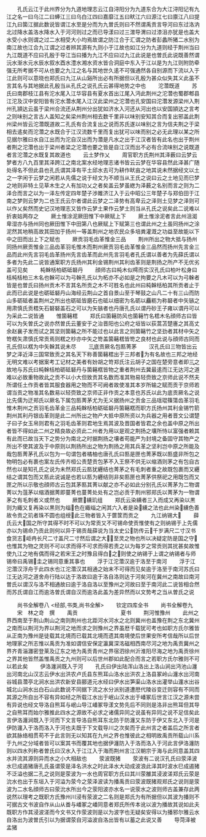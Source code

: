 <!-- { "loadSidebar": true } -->
　　孔氏云江于此州界分为九道地理志云江自浔阳分为九道东合为大江浔阳记有九江之名一曰乌江二曰蜯江三曰乌白江四曰嘉靡江五曰畎江六曰源江七曰廪江八曰提江九曰箘江据此数说皆谓江水至是分而为九曽氏则曰不然谓禹贡言导河曰东过洛汭北过降水盖洛水降水入于河河则过之而已导漾曰过三澨导渭曰过漆沮亦犹是也盖大水受小水则谓之过二水相受大小均焉故谓之防江合于汇谓之防者彭蠡所猪二水别为南江故也江合九江谓之过者辨其源有九则小于江故也如江分为九道则经于荆州当曰九江既道不应曰孔殷于导江当曰播为九江不应曰过九江此说是也曽氏此说既善然谓沅水渐水元水辰水叙水酉水澧水湘水资水皆合洞庭中东入于江以是为九江则附防牵强无所考据不可从也要之九江之名与其地世久逺不可强通然各自别源而下流以入于江此则可以意晓也郑氏曰九江从山谿所出必有所据但以孔殷为甚众似失其义此虽不言其名与其地据此孔殷当从孔氏之说孔氏云甚得地势之中也
　　沱濳既道
　　苏氏曰南郡枝江县有沱水尾入江华容县有夏水首出江尾入沔此荆州之沱濳也蜀郡郫县江沱及汉中安阳皆有沱水濳水尾入江汉此梁州之沱濳也孔安国曰沱濳发源梁州入荆州孔頴达云虽于梁州合流还从荆州分出犹如济水入河还从河出也以安国頴达之言考之则味别之言古人盖知之矣梁州荆州相去数千里非以味别安知其合而复出邪盖此荆州梁州皆云沱濳既道故二孔氏有合流复出之说而苏氏遂以味别之言为信夫荆之于梁相去逺矣而沱濳之水既合于江汉流数千里而复出犹可以味而别之必无此理以某之所见据尔雅曰水自江出而为沱自汉出而为濳是凡水之出于江汉者皆有此名也出于荆州者荆之沱濳也出于梁州者梁之沱濳也要之皆是自江汉而出不必有合流味别之说既道者言沱濳之水既复其故道也
　　云土梦作乂
　　周官职方氏荆州其泽薮曰云梦云梦者方八九百里其泽跨江之南北案水经地理志诸书皆云云梦在华容县然此泽甚广随处得名不但此县也孔氏谓其泽有平土邱水去可为耕作畎亩之地其说未然据经文以土之一字闲于云梦之闲若从先儒之说于经文为不顺当从王氏之说曰云之土地见而巳梦之地则非特土见草木生之人有加功乂之者矣盖云梦虽緫为泽薮之名别而言之则为二泽合而言之以为一泽左传定四年楚子渉雎济江入于云中昭公三年楚子与郑伯田于江南之梦则云梦为二也王氏云尔者谓此云梦之二泽势有高卑云之泽则土见梦之泽则可以作乂矣然而史记汉地理志又皆作云梦土果作云梦土则当从孔氏之说矣此二说难以折衷姑两存之
　　厥土惟涂泥厥田惟下中厥赋上下
　　厥土惟涂泥者言此州沮洳卑湿亦与扬州同也厥田惟下中田第八也厥赋上下赋第三也谓此州之土虽同扬州之涂泥然其地稍高故其田加于扬州一等盖荆州之地农民众多培粪灌溉之功益至故能以下中之田而出上下之赋也
　　厥贡羽毛齿革惟金三品
　　荆州所出之物大抵与扬州同扬州厥贡惟金三品齿革羽毛惟木而荆州厥贡羽毛齿革惟金三品然而扬州先言金三品而此州先言羽毛齿革扬州先言齿革而此州先言羽毛者孔氏谓以善者为先薛氏谓以多者为先此二说皆通案职方氏扬州其利金锡荆州其利齿革则是荆扬之所产不无优劣盖可见矣
　　杶榦栝柏砺砥砮丹
　　顔师古曰杶木似樗而实汉孔氏曰柏叶松身曰栝杶栝柏三木名也榦可以为弓榦孔氏以为柘亦不必如是之拘要之凡木可以为弓榦者皆是也曽氏曰扬州贡木不言其名所贡之木不可胜名也此州曰杶榦栝柏其所贡者止于此而已此说是也砺砥砮丹山海经云荆山之首自景山至于琴鼓之山凡二十有三山而防山多砺砥者盖荆州之所出也砺砥皆磨石也砥以细密为名砺以麤粝为称砮者中矢镞之用肃慎氏贡楛矢石砮砮盖石之可以为矢镞者也丹唐孔氏以谓丹砂王子雍以谓丹可以为采此二说皆通
　　惟箘簵楛
　　郑氏曰箘簵防风也箘簵竹名楛木名顔师古曰皆可以为矢曽氏之说亦然曽氏云董安于之治晋阳也公府之垣皆以荻蒿苫楚廧之其高丈余赵襄子发而试之其坚则箘簵之所不能过也以此言之则箘簵竹之坚劲者其材中矢之笴楛矢肃慎氏常贡焉则楛之杪亦中矢之笴盖箘簵楛皆笴之良材也此说与顔师古同而孔氏但以楛为中矢榦其说未尽
　　三底贡厥名包匦菁茅
　　汉孔氏曰三物皆出云梦之泽近泽三国常致贡之其名天下称善箘簵楛出于三邦者为有名故也三邦之地经无明文难以考据案考工记材之美者有妢胡之笴郑氏注云胡子之国在楚旁意者即三之故地与苏氏曰杶榦栝柏砺砥砮丹与箘簵楛皆物之重者荆州去冀最逺而江无达河之道难以必致重物故此之贡不以小大但致贡其名数而准其物易轻赍致之京师此说不然夫所谓任土作贡者皆其服食器用之物而不可阙者故使准其本岁所输之赋而贡于京师若谓当贡之物准其名数易以轻赍致之京师正非作贡之本意也苏氏以此为底贡厥名之说比先儒为迂郑氏以厥名下属包匦菁茅尤为无义据扬州之贡金三品瑶琨篠簜齿革羽毛惟木荆州之贡羽毛齿革金三品杶榦栝柏砺砥砮丹箘簵楛而职方氏扬州其利金锡竹箭荆州其利丹银齿革则是此二州所出之物产大抵中原所资以为兵器之用者晋文公谓楚子曰子女玉帛则君有之羽毛齿革则君地生焉其波及晋国者皆君之余也盖中原之所出者皆不得如此二州之精良故必资此二州者为用以是观之荆扬之壤所恃以富强者赖其有此而已故当天下之势分为南北之时据荆扬之壤者苟能严为封境之备固守其物产之所出不使其波及于中原则以荆扬所出之物为荆扬之用其兵革之坚利岂中原之所能及哉包匦菁茅孔氏以包为一句谓包者橘柚也唐孔氏曰匦是匣也菁茅既以匦盛非所包之物明包必有裹也案左氏传齐桓公责楚贡包茅不入王祭不供无以缩酒则茅之有包自古然也以是知孔氏之说为未然郑氏云匦犹纒结也菁茅之有毛刺者重之故既包裹而又纒结之谓其包而又匦此说诚是也若以匦为纒结则非矣匦匣也菁茅供祭祀之用既包而又匣之所以示敬也顔师古云包其茅匦其菁以献之亦不必如此分别孔氏以菁茅为二物谓菁以为菹茅以缩酒据菁即蔓菁也蔓菁处处有之岂必贡于荆州邪郑氏以菁茅为一物谓茅之有毛刺者义或然也
　　厥篚纁玑组
　　郑氏云染纁者三入而成又再染以黒则为緅又复再染以黒则为缁色在緅缁之闲其六入者是染纁之法也此州染纁色善故令贡之玑者珠不圆也组绶此三物者皆入于篚筐而贡之
　　九江纳锡大
　　薛氏云大国之所守其得不时不可以为常贡又不可锡命使贡惟使有之则纳锡于上先儒亦以为锡命乃贡此则何以异于锡贡哉薛说为当太史公防传云千岁满尺二寸汉书食货志岠冉长尺二寸盖尺二寸然后谓之大至灵之物也所以决疑定防是国之守也惟其为物之灵则不可以求而得不可求而得若责之以为每岁之常贡则其扰甚矣故惟使九江之地有偶而得之若宋王之时豫且得白之则使之纳锡于上谓之纳锡者与师锡帝曰禹锡圭之锡同意重其事也
　　浮于江沱濳汉逾于洛至于南河
　　浮于江沱濳汉浮舟于此四水也江沱濳汉其相通之始末不可得而见矣逾于洛至于南河苏氏曰江无达河之道舍舟行陆以达于洛故曰逾于洛自洛则达于河矣河在冀州之南故曰南河曽氏以谓汉与洛不相通故曰逾于洛自洛以至豫州之河故曰至于南河此二说皆相合然而苏氏谓自江而逾洛曽氏谓自汉而逾洛此盖为差异然而以文势考之当从曽氏之说

　　尚书全解卷八
<经部,书类,尚书全解>
　　钦定四库全书
　　尚书全解卷九
　　宋　林之竒　撰
　　禹贡　　　　　　　　夏书
　　荆河惟豫州
　　此州之界西南至于荆山荆山之南则荆州也北距河水河水之北则冀州也盖豫在荆之东北冀州之南而以荆河为界以荆河之地而求之则豫州之界虽厯千载犹可考也如职方氏尔雅皆从正南为豫州是徒载其北境而已载其北境而遗其南境使后世果安所考信哉所以后世地理家之所志惟以禹贡为准如谓信安保定瀛冀深洺磁相西南尽河之地为禹贡冀州之界齐青淄灉密登莱及辽东之地为禹贡青州之界宿泗徐州沂淮阳尽海之地为禹贡徐州之界其他皆然盖惟禹贡之九州则可以后世州郡如此配合而言之若职方氏尔雅则不可以若此矣
　　伊洛瀍涧既入于河
　　孔氏曰伊出陆浑山洛出上洛山涧出沔池山瀍出河南北山汉志云伊水出洪农卢氏县东熊耳山洛水出洪农上洛县冢岭山瀍水出河南谷城县濳亭北涧水出洪农新安县郦道元水经曰伊水出笋渠山洛水出灌举山瀍水出谷城北山涧水出白石山此数说不同据下流之水分派别道遭厯代陵谷变迁则容有不同而其源之所自出不容有异如经之所载江水出于岷山汉水出于嶓冢后世言江汉之源未尝有异说也经文导洛自熊耳与岷山导江嶓冢导漾文势先后不同则是洛非出熊耳但其导之自熊耳而始尔雅推此四水之源故不必求之诸儒异同之说虽有异同之说不足信矣此言伊洛瀍涧既入于河而下文言导洛自熊耳东北防于防瀍又东防于伊又东北入于河是伊防瀍入于洛而洛入于河也夫既于下文载导川之次矣而于此州言之者盖后之所言者欲其脉络相贯苟不于此言则无以知其在九州之界也惟彼此之相明故禹贡所载山川系于九州之分域者皆可以案其书而覆其地也据伊瀍防入于洛而洛入于河此言伊洛瀍防则以四水列称者曽氏曰汉水入于江江入于海而荆州言江汉朝宗于海与此同意盖其四水并流其源则异而水之小大相敌也
　　荥波既猪
　　荥波有二说汉孔氏曰荥泽波水巳成遏猪唐孔氏虽谓荥是泽名洪水之时此泽水大动成波浪此泽其时波水巳成遏猪不泛溢也据二孔之说则是荥波为一水也周官职方氏曰其川荥雒其浸波溠郑氏云荥是沇水也出于东垣入于河溢为荥今之荥泽波读为播禹贡曰荥波既猪观郑氏之说则是荥波为二水名顔师古曰荥沇水所出今之荥阳波亦水名一说荥水之波则师古盖兼存此两说然以理考之既职方氏豫州川浸有荥波之二名则是郑氏为有所据但以其波为播则不可据古文书波自作从山从畨与嶓冢之嶓同意者郑氏所传本讹以波为播故其说如此夫既职方作其浸波溠而今文书又作荥波则是以为波字也无疑矣安得以为播邪尔雅云水自洛出为波曽氏引以为据谓荥自河溢波自洛出皆有以蓄之此说又善
　　导菏泽被孟猪

